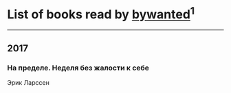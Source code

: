 # List of books read by [bywanted](http://vk.com/id150764957)<sup>1</sup>
---

## 2017

### На пределе. Неделя без жалости к себе
Эрик Ларссен



